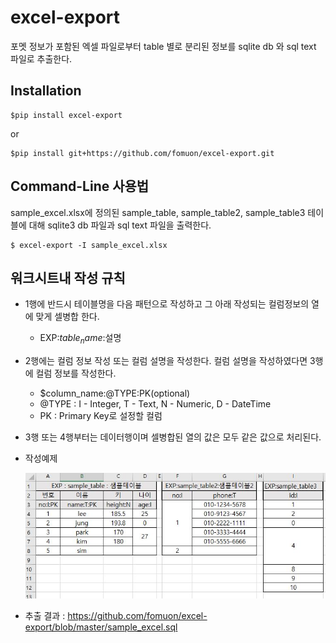# excel-export
포멧 정보가 포함된 엑셀 파일로부터 table 별로 분리된 정보를 sqlite db 와 sql text 파일로 추출한다.

## Installation

```
$pip install excel-export
```
or
```
$pip install git+https://github.com/fomuon/excel-export.git
```

## Command-Line 사용법

sample_excel.xlsx에 정의된 sample_table, sample_table2, sample_table3 테이블에 대해 sqlite3 db 파일과 sql text 파일을 출력한다.
```
$ excel-export -I sample_excel.xlsx
```

## 워크시트내 작성 규칙

* 1행에 반드시 테이블명을 다음 패턴으로 작성하고 그 아래 작성되는 컬럼정보의 열에 맞게 셀병합 한다.
	* EXP:$table_name:$설명
* 2행에는 컬럼 정보 작성 또는 컬럼 설명을 작성한다. 컬럼 설명을 작성하였다면 3행에 컬럼 정보를 작성한다.
	* $column_name:@TYPE:PK(optional)
	* @TYPE : I - Integer, T - Text, N - Numeric, D - DateTime
	* PK : Primary Key로 설정할 컬럼
* 3행 또는 4행부터는 데이터행이며 셀병합된 열의 값은 모두 같은 값으로 처리된다.
* 작성예제

  ![example](https://github.com/fomuon/excel-export/blob/master/screenshot.jpg)

* 추출 결과 : https://github.com/fomuon/excel-export/blob/master/sample_excel.sql
